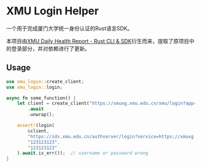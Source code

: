 # XMU Login Helper

一个用于完成厦门大学统一身份认证的Rust语言SDK。

本项目由[XMU Daily Health Report - Rust CLI & SDK](https://github.com/Hell-Tractor/auto-daily-health-report)衍生而来，提取了原项目中的登录部分，并对依赖进行了更新。

## Usage

```rust
use xmu_login::create_client;
use xmu_login::login;

async fn some_function() {
    let client = create_client("https://xmuxg.xmu.edu.cn/xmu/login?app=214")
        .await
        .unwrap();

    assert!(login(
        &client,
        "https://ids.xmu.edu.cn/authserver/login?service=https://xmuxg.xmu.edu.cn/login/cas/xmu",
        "123123123",
        "123123123"
    ).await.is_err());  // username or password wrong
}
```